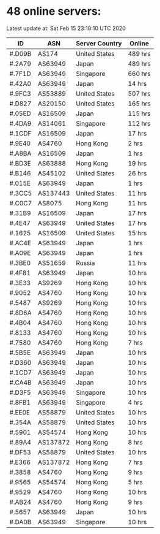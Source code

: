 # 48 online servers:

Latest update at: Sat Feb 15 23:10:10 UTC 2020

| ID | ASN | Server Country | Online |
| -- | --- | -------------- | ------ |
| #.D09B | AS174 | United States | 489 hrs |
| #.2A79 | AS63949 | Japan | 489 hrs |
| #.7F1D | AS63949 | Singapore | 660 hrs |
| #.42A0 | AS63949 | Japan | 14 hrs |
| #.9FC3 | AS53889 | United States | 507 hrs |
| #.D827 | AS20150 | United States | 165 hrs |
| #.05ED | AS16509 | Japan | 115 hrs |
| #.4DA9 | AS14061 | Singapore | 112 hrs |
| #.1CDF | AS16509 | Japan | 17 hrs |
| #.9E40 | AS4760 | Hong Kong | 2 hrs |
| #.A8BA | AS16509 | Japan | 1 hrs |
| #.BD3E | AS63888 | Hong Kong | 19 hrs |
| #.B146 | AS45102 | United States | 26 hrs |
| #.015E | AS63949 | Japan | 1 hrs |
| #.3CC5 | AS137443 | United States | 11 hrs |
| #.C0C7 | AS8075 | Hong Kong | 11 hrs |
| #.31B9 | AS16509 | Japan | 17 hrs |
| #.4E47 | AS63949 | United States | 17 hrs |
| #.1625 | AS16509 | United States | 15 hrs |
| #.AC4E | AS63949 | Japan | 1 hrs |
| #.A09E | AS63949 | Japan | 1 hrs |
| #.3BE0 | AS51659 | Russia | 11 hrs |
| #.4F81 | AS63949 | Japan | 10 hrs |
| #.3E33 | AS9269 | Hong Kong | 10 hrs |
| #.9052 | AS4760 | Hong Kong | 10 hrs |
| #.5487 | AS9269 | Hong Kong | 10 hrs |
| #.8D6A | AS4760 | Hong Kong | 10 hrs |
| #.4B04 | AS4760 | Hong Kong | 10 hrs |
| #.8133 | AS4760 | Hong Kong | 10 hrs |
| #.7580 | AS4760 | Hong Kong | 7 hrs |
| #.5B5E | AS63949 | Japan | 10 hrs |
| #.D360 | AS63949 | Japan | 10 hrs |
| #.1CD7 | AS63949 | Japan | 10 hrs |
| #.CA4B | AS63949 | Japan | 10 hrs |
| #.D3F5 | AS63949 | Singapore | 10 hrs |
| #.8FB1 | AS63949 | Singapore | 4 hrs |
| #.EE0E | AS58879 | United States | 10 hrs |
| #.354A | AS58879 | United States | 10 hrs |
| #.5901 | AS54574 | Hong Kong | 10 hrs |
| #.89A4 | AS137872 | Hong Kong | 8 hrs |
| #.DF53 | AS58879 | United States | 10 hrs |
| #.E366 | AS137872 | Hong Kong | 7 hrs |
| #.3858 | AS4760 | Hong Kong | 9 hrs |
| #.9565 | AS54574 | Hong Kong | 5 hrs |
| #.9529 | AS4760 | Hong Kong | 10 hrs |
| #.AB24 | AS4760 | Hong Kong | 9 hrs |
| #.5657 | AS63949 | Japan | 10 hrs |
| #.DA0B | AS63949 | Singapore | 10 hrs |

